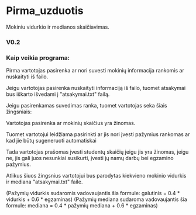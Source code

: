 # Pirma_uzduotis
Mokiniu vidurkio ir medianos skaičiavimas.

### 

### V0.2

### 

### Kaip veikia programa:

Pirma vartotojas pasirenka ar nori suvesti mokinių informacija rankomis ar nuskaityti iš failo.

Jeigu vartotojas pasirenka nuskaityti informaciją iš failo, tuomet atsakymai bus iškarto išvedami į "atsakymai.txt" failą.

Jeigu pasirenkamas suvedimas ranka, tuomet vartotojas seka šiais žingsniais:

Vartotojas pasirenka ar mokinių skaičius yra žinomas.

Tuomet vartotojui leidžiama pasirinkti ar jis nori įvesti pažymius rankomas ar kad jie būtų sugeneruoti automatiskai

Tada vartotojas prašomas įvesti studentų skaičių jeigu jis yra žinomas, jeigu ne, jis gali juos nesunkiai susikurti, įvesti jų namų darbų bei egzamino pažymius.

Atlikus šiuos žingsnius vartotojui bus parodytas kiekvieno mokinio vidurkis ir mediana "atsakymai.txt" faile.

(Pažymių vidurkis sudaromis vadovaujantis šia formule: galutinis = 0.4 * vidurkis + 0.6 * egzaminas)
 (Pažymių mediana sudaroma vadovaujantis šia formule: mediana = 0.4 * pažymių mediana + 0.6 * egzaminas)
